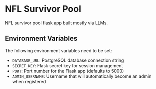 # NFL Survivor Pool

NFL survivor pool flask app built mostly via LLMs.

## Environment Variables

The following environment variables need to be set:

- `DATABASE_URL`: PostgreSQL database connection string
- `SECRET_KEY`: Flask secret key for session management
- `PORT`: Port number for the Flask app (defaults to 5000)
- `ADMIN_USERNAME`: Username that will automatically become an admin when registered
